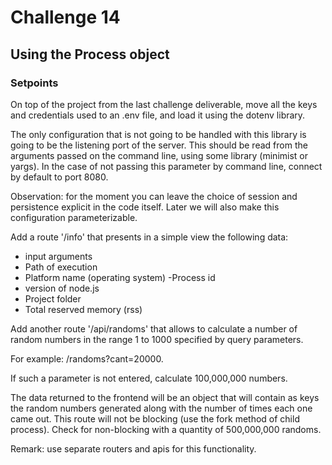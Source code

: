 # Challenge 14

## Using the Process object

### Setpoints

On top of the project from the last challenge deliverable, move all the keys and credentials used to an .env file, and load it using the dotenv library.

The only configuration that is not going to be handled with this library is going to be the listening port of the server. This should be read from the arguments passed on the command line, using some library (minimist or yargs). In the case of not passing this parameter by command line, connect by default to port 8080.

Observation: for the moment you can leave the choice of session and persistence explicit in the code itself. Later we will also make this configuration parameterizable.

Add a route '/info' that presents in a simple view the following data:
- input arguments
- Path of execution
- Platform name (operating system)
-Process id
- version of node.js
- Project folder
- Total reserved memory (rss)

Add another route '/api/randoms' that allows to calculate a number of random numbers in the range 1 to 1000 specified by query parameters.

For example: /randoms?cant=20000.

If such a parameter is not entered, calculate 100,000,000 numbers.

The data returned to the frontend will be an object that will contain as keys the random numbers generated along with the number of times each one came out. This route will not be blocking (use the fork method of child process). Check for non-blocking with a quantity of 500,000,000 randoms.

Remark: use separate routers and apis for this functionality.
